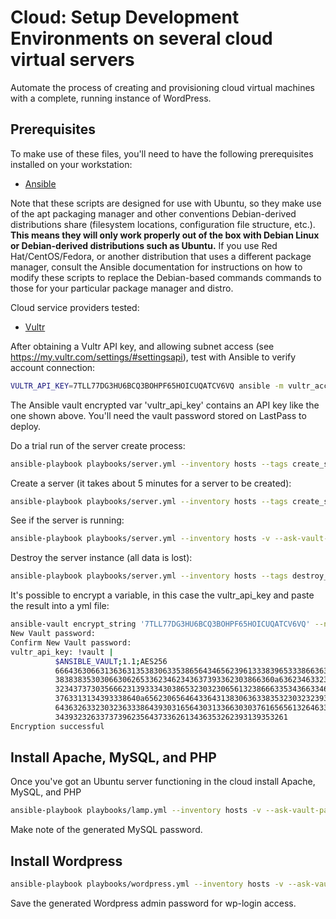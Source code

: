# Cloud: Setup Development Environments on several cloud virtual servers
  
Automate the process of creating and provisioning cloud virtual machines with a complete, running instance of WordPress.

## Prerequisites

To make use of these files, you'll need to have the following prerequisites installed on your workstation:

* [Ansible](https://www.virtualbox.org/)

Note that these scripts are designed for use with Ubuntu, so they make use of the apt packaging manager and other conventions Debian-derived distributions share (filesystem locations, configuration file structure, etc.). **This means they will only work properly out of the box with Debian Linux or Debian-derived distributions such as Ubuntu.** If you use Red Hat/CentOS/Fedora, or another distribution that uses a different package manager, consult the Ansible documentation for instructions on how to modify these scripts to replace the Debian-based commands commands to those for your particular package manager and distro.


Cloud service providers tested:

* [Vultr](https://vultr.com/)

After obtaining a Vultr API key, and allowing subnet access (see https://my.vultr.com/settings/#settingsapi), test with Ansible to verify account connection:
```sh
VULTR_API_KEY=7TLL77DG3HU6BCQ3BOHPF65HOICUQATCV6VQ ansible -m vultr_account_facts localhost
```
The Ansible vault encrypted var 'vultr_api_key' contains an API key like the one shown above. You'll need the vault password stored on LastPass to deploy.

Do a trial run of the server create process:
```sh
ansible-playbook playbooks/server.yml --inventory hosts --tags create_server --check --diff -v --ask-vault-pass
```

Create a server (it takes about 5 minutes for a server to be created):
```sh
ansible-playbook playbooks/server.yml --inventory hosts --tags create_server -v --ask-vault-pass 
```

See if the server is running:
```sh
ansible-playbook playbooks/server.yml --inventory hosts -v --ask-vault-pass
```

Destroy the server instance (all data is lost):
```sh
ansible-playbook playbooks/server.yml --inventory hosts --tags destroy_server -v --ask-vault-pass
```

It's possible to encrypt a variable, in this case the vultr_api_key and paste the result into a yml file:
```sh
ansible-vault encrypt_string '7TLL77DG3HU6BCQ3BOHPF65HOICUQATCV6VQ' --name 'vultr_api_key'
New Vault password: 
Confirm New Vault password: 
vultr_api_key: !vault |
          $ANSIBLE_VAULT;1.1;AES256
          66643630663136363135383063353865643465623961333839653338663639333231323232366162
          3838383530306630626533623462343637393362303866360a636234633238356138333561373638
          32343737303566623139333430386532303230656132386663353436633466306436353032626232
          3763313134393338640a656230656464336431383063633835323032323934386235356266346466
          64363263323032363338643930316564303133663030376165656132646332373036626538623134
          3439323263373739623564373362613436353262393139353261
Encryption successful
```

## Install Apache, MySQL, and PHP

Once you've got an Ubuntu server functioning in the cloud install Apache, MySQL, and PHP
```sh
ansible-playbook playbooks/lamp.yml --inventory hosts -v --ask-vault-pass
```
Make note of the generated MySQL password.

## Install Wordpress

```sh
ansible-playbook playbooks/wordpress.yml --inventory hosts -v --ask-vault-pass

```
Save the generated Wordpress admin password for wp-login access.
